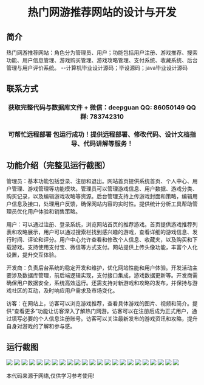 <p><h1 align="center">热门网游推荐网站的设计与开发</h1></p>

## 简介
热门网游推荐网站：角色分为管理员、用户；功能包括用户注册、游戏推荐、搜索功能、用户信息管理、游戏购买管理、游戏攻略管理、支付系统、收藏系统、后台管理与用户评价系统。    --计算机毕业设计源码；毕设源码；java毕业设计源码


## 联系方式
<p><h3 align="center">获取完整代码与数据库文件 + 微信：deepguan QQ: 86050149 QQ群: 783742310</h3></p>
<p><h3 align="center">可帮忙远程部署 包运行成功！提供远程部署、修改代码、设计文档指导、代码讲解等服务！</h3></p>

## 功能介绍（完整见运行截图）
管理员：基本功能包括登录、注册和退出。网站首页提供系统首页、个人中心、用户管理、游戏管理等功能模块。管理员可以管理游戏信息、用户数据、游戏分类、购买记录，以及编辑游戏攻略等资源。后台管理支持上传游戏封面和策略，编辑用户信息及接口，处理用户反馈，确保网站内容的实时性。提供统计分析工具帮助管理员优化用户体验和销售策略。

用户：可以通过注册、登录系统，浏览网站首页的推荐游戏。首页提供游戏推荐列表和攻略展示，用户可以通过搜索栏找到感兴趣的游戏，查看详细的游戏信息、发行时间、评论和评分。用户中心允许查看和修改个人信息、收藏夹，以及购买和下载游戏。支持使用支付宝、微信等方式支付。网站提供上传头像功能，丰富个人化设置，提升交互体验。

开发商：负责后台系统的稳定开发和维护，优化网站性能和用户体验。开发活动主要涉及数据库管理，前后端逻辑实现，支付接口集成，游戏数据更新等。开发商需确保用户数据安全，系统高效运行。还需支持对新游戏和攻略的发布，并保持与游戏社区的互动，及时响应用户需求及市场变化。

访客：在网站上，访客可以浏览游戏推荐，查看具体游戏的图片、视频和简介。提供“查看更多”功能让访客深入了解热门网游。访客可以在注册后成为正式用户，通过填写必要的个人信息注册账号。访客可以关注最新发布的游戏资讯和攻略，提升自身对游戏的了解和参与感。


## 运行截图
![](img/001.jpg)
![](img/002.jpg)
![](img/003.jpg)
![](img/004.jpg)
![](img/005.jpg)
![](img/006.jpg)
![](img/007.jpg)
![](img/008.jpg)
![](img/009.jpg)
![](img/010.jpg)
![](img/011.jpg)
![](img/012.jpg)
![](img/013.jpg)
![](img/014.jpg)
![](img/015.jpg)
![](img/016.jpg)
![](img/017.jpg)
![](img/018.jpg)
![](img/019.jpg)
![](img/020.jpg)
![](img/021.jpg)
![](img/022.jpg)
![](img/023.jpg)

<p>本代码来源于网络,仅供学习参考使用!</p>
